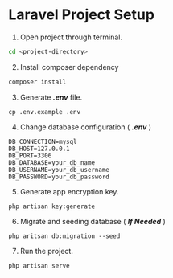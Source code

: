 # Laravel Project Setup
1. Open project through terminal.
``` bash
cd <project-directory>
```
2. Install composer dependency
``` bash
composer install
```
3. Generate ***.env*** file.
``` 
cp .env.example .env
```
4. Change database configuration ( ***.env*** )
```
DB_CONNECTION=mysql
DB_HOST=127.0.0.1
DB_PORT=3306
DB_DATABASE=your_db_name
DB_USERNAME=your_db_username
DB_PASSWORD=your_db_password
```
5. Generate app encryption key.
``` 
php artisan key:generate
```
6. Migrate and seeding database ( ***If Needed*** )
``` 
php aritsan db:migration --seed
```
7. Run the project.
``` 
php artisan serve
```